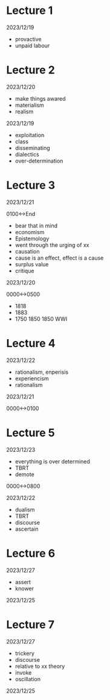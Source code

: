 # Lecture 1

2023/12/19

- provactive
- unpaid labour

# Lecture 2

2023/12/20

- make things awared
- materialism
- realism

2023/12/19

- exploitation 
- class
- disseminating
- dialectics
- over-determination

# Lecture 3

2023/12/21

0100<->End

- bear that in mind
- economism
- Epistemology
- went through the urging of xx
- causation
- cause is an effect, effect is a cause
- surplus value
- critique

2023/12/20

0000<->0500

- 1818
- 1883
- 1750 1850 1850 WWI

# Lecture 4

2023/12/22

- rationalism, enperisis
- experiencism
- rationalism

2023/12/21

0000<->0100

# Lecture 5

2023/12/23

- everything is over determined
- TBRT
- demote

0000<->0800

2023/12/22

- dualism
- TBRT
- discourse
- ascertain

# Lecture 6

2023/12/27

- assert
- knower

2023/12/25

# Lecture 7

2023/12/27

- trickery
- discourse
- relative to xx theory
- invoke
- oscillation

2023/12/25
